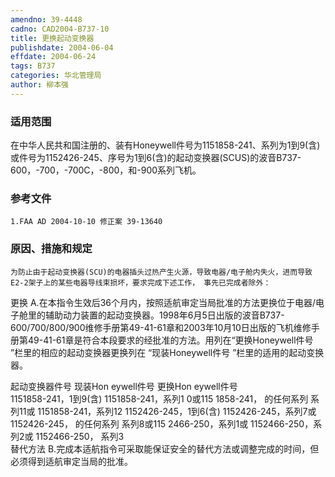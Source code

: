 ```yaml
---
amendno: 39-4448
cadno: CAD2004-B737-10
title: 更换起动变换器
publishdate: 2004-06-04
effdate: 2004-06-24
tags: B737
categories: 华北管理局
author: 柳本强
---
```


### 适用范围 
在中华人民共和国注册的、装有Honeywell件号为1151858-241、系列为1到9(含)或件号为1152426-245、序号为1到6(含)的起动变换器(SCUS)的波音B737-600，-700，-700C，-800，和-900系列飞机。

<!--more-->
### 参考文件
    1.FAA AD 2004-10-10 修正案 39-13640

### 原因、措施和规定 
    为防止由于起动变换器(SCU)的电器插头过热产生火源，导致电器/电子舱内失火，进而导致E2-2架子上的某些电器导线束损坏，要求完成下述工作， 事先已完成者除外： 
更换 
    A.在本指令生效后36个月内，按照适航审定当局批准的方法更换位于电器/电子舱里的辅助动力装置的起动变换器。1998年6月5日出版的波音B737-600/700/800/900维修手册第49-41-61章和2003年10月10日出版的飞机维修手册第49-41-61章是符合本段要求的经批准的方法。用列在“更换Honeywell件号 ”栏里的相应的起动变换器更换列在 “现装Honeywell件号 ”栏里的适用的起动变换器。 
  
起动变换器件号
现装Hon eywell件号  更换Hon eywell件号  
1151858-241，1到9(含) 1151858-241，系列1 0或115 1858-241， 
的任何系列  系列11或 1151858-241，系列12 
1152426-245，1到6(含) 1152426-245，系列7或 1152426-245， 
的任何系列  系列8或115 2466-250，系列1或 
1152466-250，系列2或 1152466-250， 
系列3  
    替代方法 
    B.完成本适航指令可采取能保证安全的替代方法或调整完成的时间，但必须得到适航审定当局的批准。
